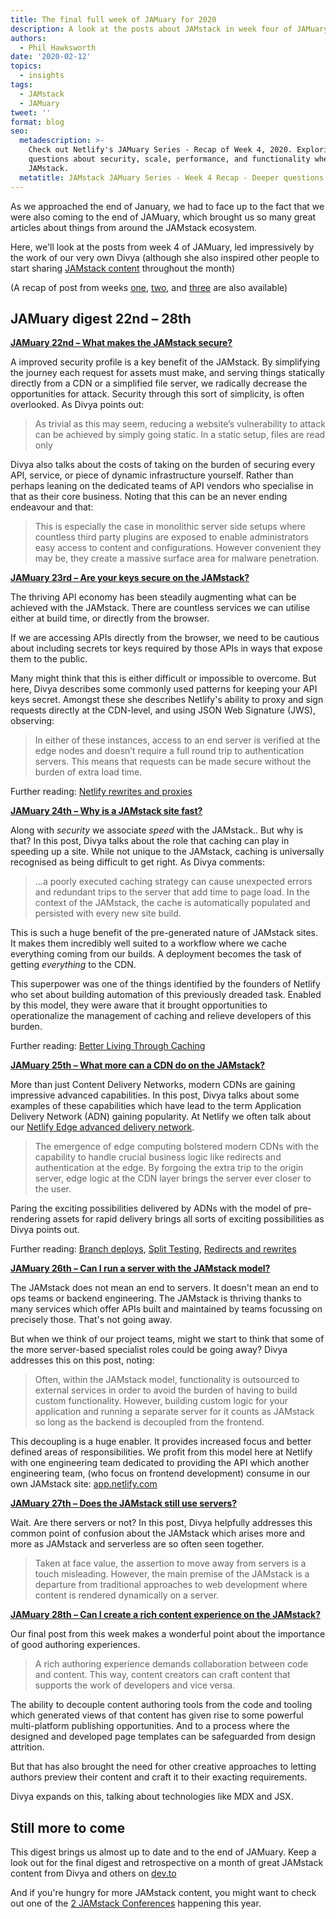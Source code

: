 ```yaml
---
title: The final full week of JAMuary for 2020
description: A look at the posts about JAMstack in week four of JAMuary 2020.
authors:
  - Phil Hawksworth
date: '2020-02-12'
topics:
  - insights
tags:
  - JAMstack
  - JAMuary
tweet: ''
format: blog
seo:
  metadescription: >-
    Check out Netlify's JAMuary Series - Recap of Week 4, 2020. Exploring
    questions about security, scale, performance, and functionality when using
    JAMstack.
  metatitle: JAMstack JAMuary Series - Week 4 Recap - Deeper questions about JAMstack
---
```


As we approached the end of January, we had to face up to the fact that we were also coming to the end of JAMuary, which brought us so many great articles about things from around the JAMstack ecosystem.

Here, we'll look at  the posts from week 4 of JAMuary, led impressively by the work of our very own Divya (although she also inspired other people to start sharing [JAMstack content](https://dev.to/t/jamuary) throughout the month)

(A recap of post from weeks [one](/blog/2020/01/13/talking-about-jamstack-this-jamuary/?utm_source=blog&utm_medium=jamuary4-pnh&utm_campaign=devex), [two](/blog/2020/01/22/lets-keep-talking-about-jamstack-this-jamuary/?utm_source=blog&utm_medium=jamuary4-pnh&utm_campaign=devex), and [three](/blog/2020/02/04/spreading-the-jamuary-love/?utm_source=blog&utm_medium=jamuary4-pnh&utm_campaign=devex) are also available)


## JAMuary digest  22nd – 28th



**[JAMuary 22nd – What makes the JAMstack secure?](https://dev.to/shortdiv/what-makes-the-jamstack-secure-2b43)**

A improved security profile is a key benefit of the JAMstack.  By simplifying the journey each request for assets must make, and serving things statically  directly from a CDN or a simplified file server, we radically decrease the opportunities for attack. Security through this sort of simplicity, is often overlooked. As Divya points out:

> As trivial as this may seem, reducing a website’s vulnerability to attack can be achieved by simply going static. In a static setup, files are read only

Divya also talks about the costs of taking on the burden of securing every API, service, or piece of dynamic infrastructure yourself. Rather than perhaps leaning on the dedicated teams of API vendors who specialise in that as their core business. Noting that this can be an never ending endeavour and that:

> This is especially the case in monolithic server side setups where countless third party plugins are exposed to enable administrators easy access to content and configurations. However convenient they may be, they create a massive surface area for malware penetration.




**[JAMuary 23rd – Are your keys secure on the JAMstack?](https://dev.to/shortdiv/are-your-keys-secure-on-the-jamstack-pin)**

The thriving API economy has been steadily augmenting what can be achieved with the JAMstack. There are countless services we can utilise either at build time, or directly from the browser.

If we are accessing APIs directly from the browser, we need to be cautious about including secrets tor keys required by those APIs in ways that expose them to the public.

Many might think that this is either difficult or impossible to overcome. But here, Divya describes some commonly used patterns for keeping your API keys secret. Amongst these she describes Netlify's ability to proxy and sign requests directly at the CDN-level, and using JSON Web Signature (JWS), observing:

> In either of these instances, access to an end server is verified at the edge nodes and doesn’t require a full round trip to authentication servers. This means that requests can be made secure without the burden of extra load time.

Further reading: [Netlify rewrites and proxies](https://docs.netlify.com/routing/redirects/rewrites-proxies/?utm_source=blog&utm_medium=jamuary4-pnh&utm_campaign=devex#signed-proxy-redirects)


**[JAMuary 24th – Why is a JAMstack site fast?](https://dev.to/shortdiv/is-a-jamstack-site-really-fast-3ome)**

Along with _security_ we associate _speed_ with the JAMstack.. But why is that?  In this post, Divya talks about the role that caching can play in speeding up a site. While not unique to the JAMstack, caching is universally recognised as being difficult to get right. As Divya comments:

> ...a poorly executed caching strategy can cause unexpected errors and redundant trips to the server that add time to page load. In the context of the JAMstack, the cache is automatically populated and persisted with every new site build. 

This is such a huge benefit of the pre-generated nature of JAMstack sites. It makes them incredibly well suited to a workflow where we cache everything coming from our builds. A deployment becomes the task of getting _everything_ to the CDN.

This superpower was one of the things identified by the founders of Netlify who set about building automation of this previously dreaded task. Enabled by this model, they were aware that it brought opportunities to operationalize the management of caching and relieve developers of this burden. 

Further reading: [Better Living Through Caching](https://www.netlify.com/blog/2017/02/23/better-living-through-caching/?utm_source=blog&utm_medium=jamuary4-pnh&utm_campaign=devex)



**[JAMuary 25th – What more can a CDN do on the JAMstack?](https://dev.to/shortdiv/what-more-can-a-cdn-do-on-the-jamstack-5cgj)**

More than just Content Delivery Networks, modern CDNs are gaining impressive advanced capabilities. In this post, Divya talks about some examples of these capabilities which have lead to the term Application Delivery Network (ADN) gaining popularity. At Netlify we often talk about our [Netlify Edge advanced delivery network](https://www.netlify.com/products/edge/?utm_source=blog&utm_medium=jamuary4-pnh&utm_campaign=devex).

> The emergence of edge computing bolstered modern CDNs with the capability to handle crucial business logic like redirects and authentication at the edge. By forgoing the extra trip to the origin server, edge logic at the CDN layer brings the server ever closer to the user.

Paring the exciting possibilities delivered by ADNs with the model of pre-rendering assets for rapid delivery brings all sorts of exciting possibilities as Divya points out.

Further reading: [Branch deploys](https://docs.netlify.com/site-deploys/overview/?utm_source=blog&utm_medium=jamuary4-pnh&utm_campaign=devex#branch-deploy-controls), [Split Testing](https://docs.netlify.com/site-deploys/split-testing/?utm_source=blog&utm_medium=jamuary4-pnh&utm_campaign=devex), [Redirects and rewrites](https://docs.netlify.com/routing/redirects/?utm_source=blog&utm_medium=jamuary4-pnh&utm_campaign=devex)


**[JAMuary 26th – Can I run a server with the JAMstack model?](https://dev.to/shortdiv/can-i-run-a-server-with-the-jamstack-model-3i69)**

The JAMstack does not mean an end to servers. It doesn't mean an end to ops teams or backend engineering. The JAMstack is thriving thanks to many services which offer APIs built and maintained by teams focussing on precisely those. That's not going away.

But when we think of our project teams, might we start to think that some of the more server-based specialist roles could be going away? Divya addresses this on this post, noting:

> Often, within the JAMstack model, functionality is outsourced to external services in order to avoid the burden of having to build custom functionality. However, building custom logic for your application and running a separate server for it counts as JAMstack so long as the backend is decoupled from the frontend.

This decoupling is a huge enabler. It provides increased focus and better defined areas of responsibilities. We profit from this model here at Netlify with one engineering team dedicated to providing the API which another engineering team, (who focus on frontend development) consume in our own JAMstack site: [app.netlify.com](https://app.netlify.com?utm_source=blog&utm_medium=jamuary4-pnh&utm_campaign=devex)


**[JAMuary 27th –  Does the JAMstack still use servers?](https://dev.to/shortdiv/does-the-jamstack-still-use-servers-2b88)**

Wait. Are there servers or not? In this post, Divya helpfully addresses this common point of confusion about the JAMstack which arises more and more as JAMstack and serverless are so often seen together.

> Taken at face value, the assertion to move away from servers is a touch misleading. However, the main premise of the JAMstack is a departure from traditional approaches to web development where content is rendered dynamically on a server. 


**[JAMuary 28th – Can I create a rich content experience on the JAMstack?](https://dev.to/shortdiv/can-i-create-a-rich-content-experience-on-the-jamstack-42h5)**

Our final post from this week makes a wonderful point about the importance of good authoring experiences.

> A rich authoring experience demands collaboration between code and content. This way, content creators can craft content that supports the work of developers and vice versa.

The ability to decouple content authoring tools from the code and tooling which generated views of that content has given rise to some powerful multi-platform publishing opportunities. And to a process where the designed and developed page templates can be safeguarded from design attrition.

But that has also brought the need for other creative approaches to letting authors preview their content and craft it to their exacting requirements.

Divya expands on this, talking about technologies like MDX and JSX.


## Still more to come

This digest brings us almost up to date and to the end of JAMuary. Keep a look out for the final digest and retrospective on a month of great JAMstack content from Divya and others on [dev.to](https://dev.to/t/jamuary)

And if you're hungry for more JAMstack content, you might want to check out one of the [2 JAMstack Conferences](https://jamstackconf.com?utm_source=blog&utm_medium=jamuary4-pnh&utm_campaign=devex) happening this year.
